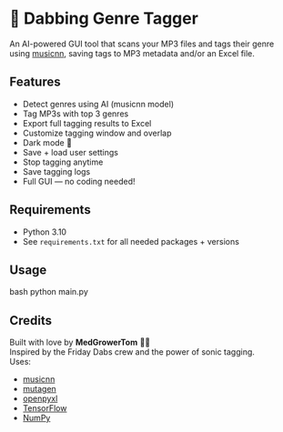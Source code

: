 # 🎵 Dabbing Genre Tagger

An AI-powered GUI tool that scans your MP3 files and tags their genre using [musicnn](https://github.com/jordipons/musicnn), saving tags to MP3 metadata and/or an Excel file.

## Features
- Detect genres using AI (musicnn model)
- Tag MP3s with top 3 genres
- Export full tagging results to Excel
- Customize tagging window and overlap
- Dark mode 🌙
- Save + load user settings
- Stop tagging anytime
- Save tagging logs
- Full GUI — no coding needed!

## Requirements
- Python 3.10
- See `requirements.txt` for all needed packages + versions

## Usage
bash
python main.py

## Credits

Built with love by **MedGrowerTom** 🌿💨  
Inspired by the Friday Dabs crew and the power of sonic tagging.  
Uses:
- [musicnn](https://github.com/jordipons/musicnn)
- [mutagen](https://mutagen.readthedocs.io/)
- [openpyxl](https://openpyxl.readthedocs.io/)
- [TensorFlow](https://www.tensorflow.org/)
- [NumPy](https://numpy.org/)

